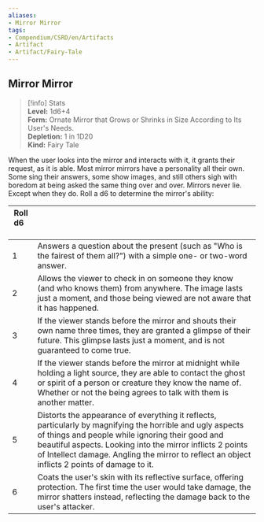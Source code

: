 ```yaml
---
aliases:
- Mirror Mirror
tags:
- Compendium/CSRD/en/Artifacts
- Artifact
- Artifact/Fairy-Tale
---
```


  
## Mirror Mirror  
>[!info] Stats  
> **Level:** 1d6+4  
> **Form:** Ornate Mirror that Grows or Shrinks in Size According to Its User's Needs.  
> **Depletion:** 1 in 1D20  
> **Kind:** Fairy Tale
  
When the user looks into the mirror and interacts with it, it grants their request, as it is able. Most mirror mirrors have a personality all their own. Some sing their answers, some show images, and still others sigh with boredom at being asked the same thing over and over. Mirrors never lie. Except when they do. Roll a d6 to determine the mirror's ability:  

|  Roll d6 &nbsp; &nbsp; |   |  
| ------------- | :----------- |  
| 1 | Answers a question about the present (such as "Who is the fairest of them all?") with a simple one- or two-word answer. |  
| 2 | Allows the viewer to check in on someone they know (and who knows them) from anywhere. The image lasts just a moment, and those being viewed are not aware that it has happened. |  
| 3 | If the viewer stands before the mirror and shouts their own name three times, they are granted a glimpse of their future. This glimpse lasts just a moment, and is not guaranteed to come true. |  
| 4 | If the viewer stands before the mirror at midnight while holding a light source, they are able to contact the ghost or spirit of a person or creature they know the name of. Whether or not the being agrees to talk with them is another matter. |  
| 5 | Distorts the appearance of everything it reflects, particularly by magnifying the horrible and ugly aspects of things and people while ignoring their good and beautiful aspects. Looking into the mirror inflicts 2 points of Intellect damage. Angling the mirror to reflect an object inflicts 2 points of damage to it. |  
| 6 | Coats the user's skin with its reflective surface, offering protection. The first time the user would take damage, the mirror shatters instead, reflecting the damage back to the user's attacker. |